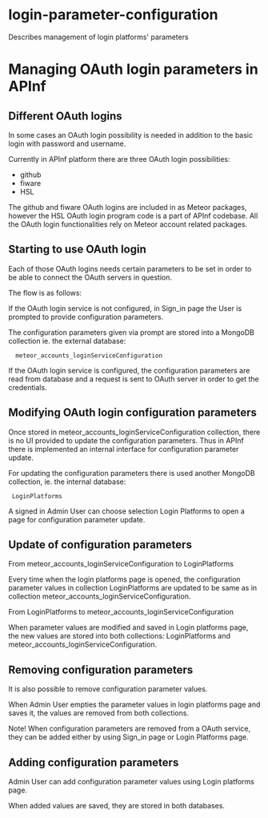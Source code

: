 # login-parameter-configuration
Describes management of login platforms' parameters

Managing OAuth login parameters in APInf
========================================

Different OAuth logins
----------------------

In some cases an OAuth login possibility is needed in addition to the basic login with password and username.

Currently in APInf platform there are three OAuth login possibilities:
- github
- fiware
- HSL

The github and fiware OAuth logins are included in as Meteor packages, 
however the HSL OAuth login program code is a part of APInf codebase.
All the OAuth login functionalities rely on Meteor account related packages.


Starting to use OAuth login
---------------------------

Each of those OAuth logins needs certain parameters to be set in order to be able to connect the OAuth servers in question.

The flow is as follows:

If the OAuth login service is not configured, in Sign_in page the User is prompted to provide configuration parameters.

The configuration parameters given via prompt are stored into a MongoDB collection ie. the external database:

      meteor_accounts_loginServiceConfiguration

If the OAuth login service is configured, the configuration parameters are read from database and 
a request is sent to OAuth server in order to get the credentials.


Modifying OAuth login configuration parameters
----------------------------------------------

Once stored in meteor_accounts_loginServiceConfiguration collection, there is no UI provided to update 
the configuration parameters. 
Thus in APInf there is implemented an internal interface for configuration parameter update.

For updating the configuration parameters there is used another MongoDB collection, ie. the internal database:

     LoginPlatforms

A signed in Admin User can choose selection Login Platforms to open a page for configuration parameter update.


Update of configuration parameters
----------------------------------

From meteor_accounts_loginServiceConfiguration to LoginPlatforms

Every time when the login platforms page is opened, the configuration parameter values in collection LoginPlatforms 
are updated to be same as in collection meteor_accounts_loginServiceConfiguration.

From LoginPlatforms to meteor_accounts_loginServiceConfiguration

When parameter values are modified and saved in Login platforms page, the new values are stored into both collections:
LoginPlatforms and meteor_accounts_loginServiceConfiguration. 


Removing configuration parameters
---------------------------------

It is also possible to remove configuration parameter values.

When Admin User empties the parameter values in login platforms page and saves it, the values are
removed from both collections.

Note! When configuration parameters are removed from a OAuth service, they can be added either by using Sign_in page
or Login Platforms page.


Adding configuration parameters
-------------------------------

Admin User can add configuration parameter values using Login platforms page. 

When added values are saved, they are stored in both databases.






